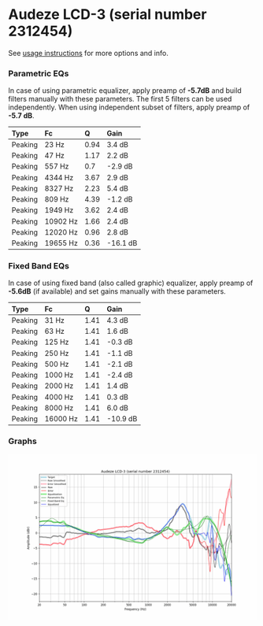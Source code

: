 # Audeze LCD-3 (serial number 2312454)
See [usage instructions](https://github.com/jaakkopasanen/AutoEq#usage) for more options and info.

### Parametric EQs
In case of using parametric equalizer, apply preamp of **-5.7dB** and build filters manually
with these parameters. The first 5 filters can be used independently.
When using independent subset of filters, apply preamp of **-5.7 dB**.

| Type    | Fc       |    Q | Gain     |
|:--------|:---------|:-----|:---------|
| Peaking | 23 Hz    | 0.94 | 3.4 dB   |
| Peaking | 47 Hz    | 1.17 | 2.2 dB   |
| Peaking | 557 Hz   | 0.7  | -2.9 dB  |
| Peaking | 4344 Hz  | 3.67 | 2.9 dB   |
| Peaking | 8327 Hz  | 2.23 | 5.4 dB   |
| Peaking | 809 Hz   | 4.39 | -1.2 dB  |
| Peaking | 1949 Hz  | 3.62 | 2.4 dB   |
| Peaking | 10902 Hz | 1.66 | 2.4 dB   |
| Peaking | 12020 Hz | 0.96 | 2.8 dB   |
| Peaking | 19655 Hz | 0.36 | -16.1 dB |

### Fixed Band EQs
In case of using fixed band (also called graphic) equalizer, apply preamp of **-5.6dB**
(if available) and set gains manually with these parameters.

| Type    | Fc       |    Q | Gain     |
|:--------|:---------|:-----|:---------|
| Peaking | 31 Hz    | 1.41 | 4.3 dB   |
| Peaking | 63 Hz    | 1.41 | 1.6 dB   |
| Peaking | 125 Hz   | 1.41 | -0.3 dB  |
| Peaking | 250 Hz   | 1.41 | -1.1 dB  |
| Peaking | 500 Hz   | 1.41 | -2.1 dB  |
| Peaking | 1000 Hz  | 1.41 | -2.4 dB  |
| Peaking | 2000 Hz  | 1.41 | 1.4 dB   |
| Peaking | 4000 Hz  | 1.41 | 0.3 dB   |
| Peaking | 8000 Hz  | 1.41 | 6.0 dB   |
| Peaking | 16000 Hz | 1.41 | -10.9 dB |

### Graphs
![](./Audeze%20LCD-3%20(serial%20number%202312454).png)